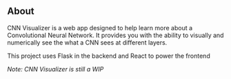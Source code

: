 ## About

CNN Visualizer is a web app designed to help learn more about a Convolutional Neural Network. It provides you with the ability to visually and numerically see the what a CNN sees at different layers.

This project uses Flask in the backend and React to power the frontend

_Note: CNN Visualizer is still a WIP_
